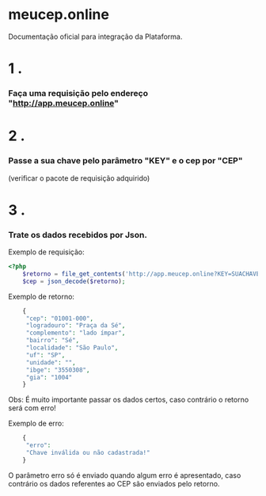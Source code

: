 # meucep.online
Documentação oficial para integração da Plataforma.

# 1 .  
### Faça uma requisição pelo endereço "http://app.meucep.online"  

# 2 .  
### Passe a sua chave pelo parâmetro "KEY" e o cep por "CEP"
(verificar o pacote de requisição adquirido)  

# 3 .  
### Trate os dados recebidos por Json.


Exemplo de requisição:  

```php  
<?php
	$retorno = file_get_contents('http://app.meucep.online?KEY=SUACHAVE&CEP=01001-000');
	$cep = json_decode($retorno); 
```  

Exemplo de retorno:  
```php  
	{
	 "cep": "01001-000", 
	 "logradouro": "Praça da Sé", 
	 "complemento": "lado ímpar",
	 "bairro": "Sé", 
	 "localidade": "São Paulo",
	 "uf": "SP",
	 "unidade": "", 
	 "ibge": "3550308", 
	 "gia": "1004"
	}
```  

Obs: É muito importante passar os dados certos, caso contrário o retorno será com erro!

Exemplo de erro:
```php
	{ 
	 "erro": 
	 "Chave inválida ou não cadastrada!" 
	}
```
O parâmetro erro só é enviado quando algum erro é apresentado, caso contrário os dados referentes ao CEP são enviados pelo retorno.
